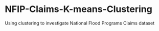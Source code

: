 # NFIP-Claims-K-means-Clustering
Using clustering to investigate National Flood Programs Claims dataset 
